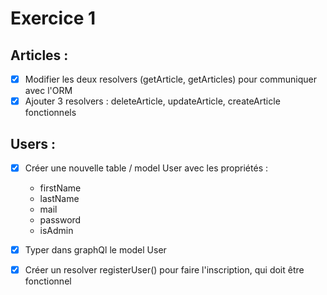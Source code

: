 # Exercice 1 
## Articles : 
- [X] Modifier les deux resolvers (getArticle, getArticles) pour communiquer avec l'ORM
- [X] Ajouter 3 resolvers : deleteArticle, updateArticle, createArticle fonctionnels

## Users :
- [X] Créer une nouvelle table / model User avec les propriétés : 
    - firstName
    - lastName
    - mail
    - password
    - isAdmin

- [X] Typer dans graphQl le model User
- [X] Créer un resolver registerUser() pour faire l'inscription, qui doit être fonctionnel